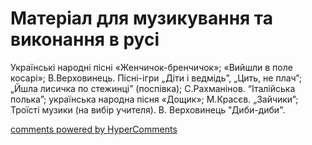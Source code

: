 <div id="hypercomments_widget" class="js-hypercomments-widget invisible"></div>

# Матеріал для музикування  та виконання в русі

Українські народні пісні «Женчичок-бренчичок»; «Вийшли в поле косарі»; В.Верховинець. Пісні-ігри „Діти і ведмідь”, „Цить, не плач”; „Йшла лисичка по стежинці” (поспівка); С.Рахманінов. “Італійська полька”; українська народна пісня «Дощик»; М.Красєв. „Зайчики”; Троїсті музики (на вибір учителя). В. Верховинець "Диби-диби".

<div class="js-hypercomments-container">
    <a href="http://hypercomments.com" class="hc-link" title="comments widget">comments powered by HyperComments</a>
</div>